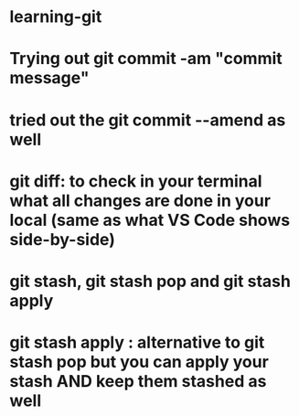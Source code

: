 # learning-git
# Trying out git commit -am "commit message"
# tried out the git commit --amend as well

# git diff: to check in your terminal what all changes are done in your local (same as what VS Code shows side-by-side)

# git stash, git stash pop and git stash apply
# git stash apply : alternative to git stash pop but you can apply your stash AND keep them stashed as well
